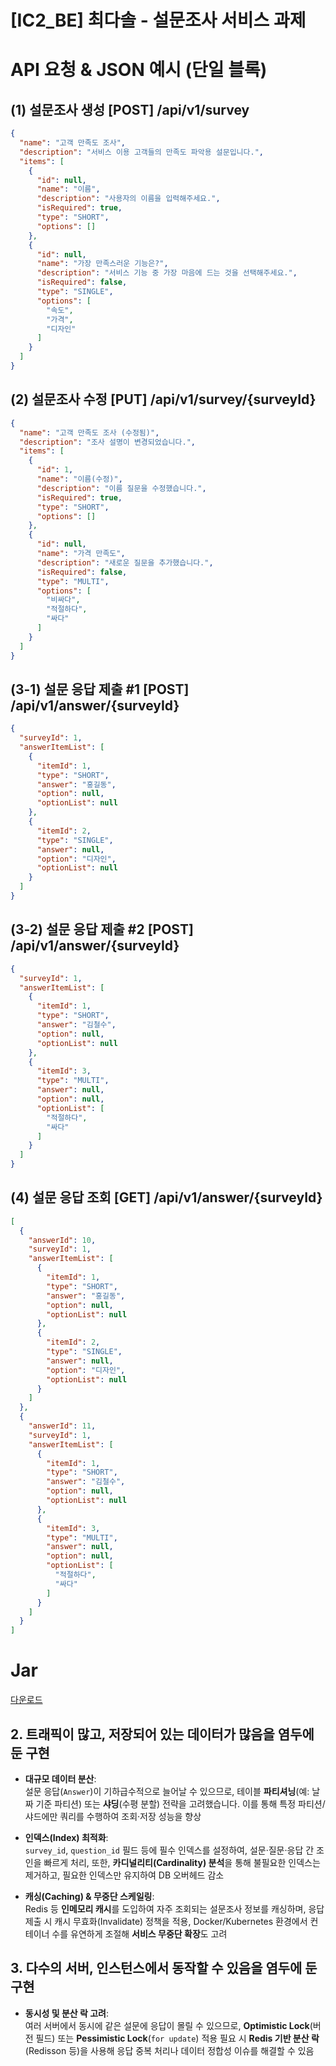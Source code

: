 # [IC2_BE] 최다솔 - 설문조사 서비스 과제
# API 요청 & JSON 예시 (단일 블록)

## (1) 설문조사 생성 [POST] /api/v1/survey
```json
{
  "name": "고객 만족도 조사",
  "description": "서비스 이용 고객들의 만족도 파악용 설문입니다.",
  "items": [
    {
      "id": null,
      "name": "이름",
      "description": "사용자의 이름을 입력해주세요.",
      "isRequired": true,
      "type": "SHORT",
      "options": []
    },
    {
      "id": null,
      "name": "가장 만족스러운 기능은?",
      "description": "서비스 기능 중 가장 마음에 드는 것을 선택해주세요.",
      "isRequired": false,
      "type": "SINGLE",
      "options": [
        "속도",
        "가격",
        "디자인"
      ]
    }
  ]
}
```

## (2) 설문조사 수정 [PUT] /api/v1/survey/{surveyId}
```json
{
  "name": "고객 만족도 조사 (수정됨)",
  "description": "조사 설명이 변경되었습니다.",
  "items": [
    {
      "id": 1,
      "name": "이름(수정)",
      "description": "이름 질문을 수정했습니다.",
      "isRequired": true,
      "type": "SHORT",
      "options": []
    },
    {
      "id": null,
      "name": "가격 만족도",
      "description": "새로운 질문을 추가했습니다.",
      "isRequired": false,
      "type": "MULTI",
      "options": [
        "비싸다",
        "적절하다",
        "싸다"
      ]
    }
  ]
}
```
## (3-1) 설문 응답 제출 #1 [POST] /api/v1/answer/{surveyId}
```json
{
  "surveyId": 1,
  "answerItemList": [
    {
      "itemId": 1,
      "type": "SHORT",
      "answer": "홍길동",
      "option": null,
      "optionList": null
    },
    {
      "itemId": 2,
      "type": "SINGLE",
      "answer": null,
      "option": "디자인",
      "optionList": null
    }
  ]
}
```
## (3-2) 설문 응답 제출 #2 [POST] /api/v1/answer/{surveyId}
```json
{
  "surveyId": 1,
  "answerItemList": [
    {
      "itemId": 1,
      "type": "SHORT",
      "answer": "김철수",
      "option": null,
      "optionList": null
    },
    {
      "itemId": 3,
      "type": "MULTI",
      "answer": null,
      "option": null,
      "optionList": [
        "적절하다",
        "싸다"
      ]
    }
  ]
}
```
## (4) 설문 응답 조회 [GET] /api/v1/answer/{surveyId}
```json
[
  {
    "answerId": 10,
    "surveyId": 1,
    "answerItemList": [
      {
        "itemId": 1,
        "type": "SHORT",
        "answer": "홍길동",
        "option": null,
        "optionList": null
      },
      {
        "itemId": 2,
        "type": "SINGLE",
        "answer": null,
        "option": "디자인",
        "optionList": null
      }
    ]
  },
  {
    "answerId": 11,
    "surveyId": 1,
    "answerItemList": [
      {
        "itemId": 1,
        "type": "SHORT",
        "answer": "김철수",
        "option": null,
        "optionList": null
      },
      {
        "itemId": 3,
        "type": "MULTI",
        "answer": null,
        "option": null,
        "optionList": [
          "적절하다",
          "싸다"
        ]
      }
    ]
  }
]
```

# Jar

[다운로드](https://drive.google.com/file/d/1lU3XsaXOGsfxZ_4c9vgLcKVX4KbXEsyB/view?usp=sharing)


## 2. 트래픽이 많고, 저장되어 있는 데이터가 많음을 염두에 둔 구현

- **대규모 데이터 분산**:  
  설문 응답(`Answer`)이 기하급수적으로 늘어날 수 있으므로, 테이블 **파티셔닝**(예: 날짜 기준 파티션) 또는 **샤딩**(수평 분할) 전략을 고려했습니다. 이를 통해 특정 파티션/샤드에만 쿼리를 수행하여 조회·저장 성능을 향상

- **인덱스(Index) 최적화**:  
  `survey_id`, `question_id` 필드 등에 필수 인덱스를 설정하여, 설문·질문·응답 간 조인을 빠르게 처리, 또한, **카디널리티(Cardinality) 분석**을 통해 불필요한 인덱스는 제거하고, 필요한 인덱스만 유지하여 DB 오버헤드 감소

- **캐싱(Caching) & 무중단 스케일링**:  
  Redis 등 **인메모리 캐시**를 도입하여 자주 조회되는 설문조사 정보를 캐싱하며, 응답 제출 시 캐시 무효화(Invalidate) 정책을 적용, Docker/Kubernetes 환경에서 컨테이너 수를 유연하게 조절해 **서비스 무중단 확장**도 고려


## 3. 다수의 서버, 인스턴스에서 동작할 수 있음을 염두에 둔 구현

- **동시성 및 분산 락 고려**:  
  여러 서버에서 동시에 같은 설문에 응답이 몰릴 수 있으므로, **Optimistic Lock**(버전 필드) 또는 **Pessimistic Lock**(`for update`) 적용
  필요 시 **Redis 기반 분산 락**(Redisson 등)을 사용해 응답 중복 처리나 데이터 정합성 이슈를 해결할 수 있음
